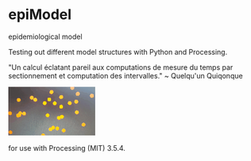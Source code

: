 # epiModel
epidemiological model

Testing out different model structures with Python and Processing.

 "Un calcul éclatant pareil aux computations de mesure du temps par sectionnement et computation des intervalles." ~ Quelqu'un Quiqonque

![bouncing_model.gif](bouncing_model.gif "Bouncing Model")
  
 
 for use with Processing (MIT) 3.5.4.
  
